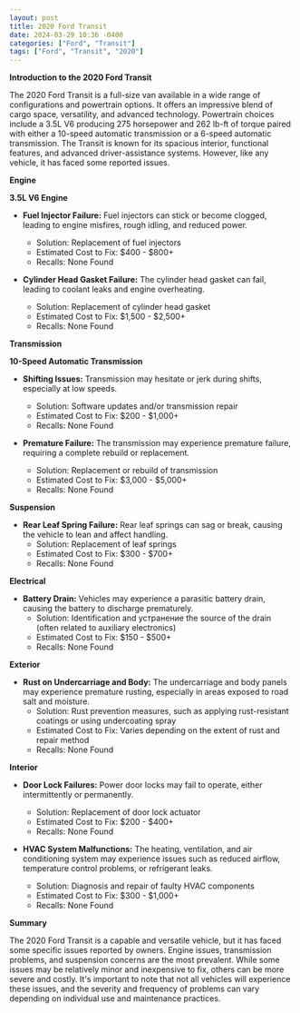 ```yaml
---
layout: post
title: 2020 Ford Transit
date: 2024-03-29 10:36 -0400
categories: ["Ford", "Transit"]
tags: ["Ford", "Transit", "2020"]
---
```

**Introduction to the 2020 Ford Transit**

The 2020 Ford Transit is a full-size van available in a wide range of configurations and powertrain options. It offers an impressive blend of cargo space, versatility, and advanced technology. Powertrain choices include a 3.5L V6 producing 275 horsepower and 262 lb-ft of torque paired with either a 10-speed automatic transmission or a 6-speed automatic transmission. The Transit is known for its spacious interior, functional features, and advanced driver-assistance systems. However, like any vehicle, it has faced some reported issues.

**Engine**

**3.5L V6 Engine**

* **Fuel Injector Failure:** Fuel injectors can stick or become clogged, leading to engine misfires, rough idling, and reduced power.
    * Solution: Replacement of fuel injectors
    * Estimated Cost to Fix: $400 - $800+
    * Recalls: None Found

* **Cylinder Head Gasket Failure:** The cylinder head gasket can fail, leading to coolant leaks and engine overheating.
    * Solution: Replacement of cylinder head gasket
    * Estimated Cost to Fix: $1,500 - $2,500+
    * Recalls: None Found

**Transmission**

**10-Speed Automatic Transmission**

* **Shifting Issues:** Transmission may hesitate or jerk during shifts, especially at low speeds.
    * Solution: Software updates and/or transmission repair
    * Estimated Cost to Fix: $200 - $1,000+
    * Recalls: None Found

* **Premature Failure:** The transmission may experience premature failure, requiring a complete rebuild or replacement.
    * Solution: Replacement or rebuild of transmission
    * Estimated Cost to Fix: $3,000 - $5,000+
    * Recalls: None Found

**Suspension**

* **Rear Leaf Spring Failure:** Rear leaf springs can sag or break, causing the vehicle to lean and affect handling.
    * Solution: Replacement of leaf springs
    * Estimated Cost to Fix: $300 - $700+
    * Recalls: None Found

**Electrical**

* **Battery Drain:** Vehicles may experience a parasitic battery drain, causing the battery to discharge prematurely.
    * Solution: Identification and устранение the source of the drain (often related to auxiliary electronics)
    * Estimated Cost to Fix: $150 - $500+
    * Recalls: None Found

**Exterior**

* **Rust on Undercarriage and Body:** The undercarriage and body panels may experience premature rusting, especially in areas exposed to road salt and moisture.
    * Solution: Rust prevention measures, such as applying rust-resistant coatings or using undercoating spray
    * Estimated Cost to Fix: Varies depending on the extent of rust and repair method
    * Recalls: None Found

**Interior**

* **Door Lock Failures:** Power door locks may fail to operate, either intermittently or permanently.
    * Solution: Replacement of door lock actuator
    * Estimated Cost to Fix: $200 - $400+
    * Recalls: None Found

* **HVAC System Malfunctions:** The heating, ventilation, and air conditioning system may experience issues such as reduced airflow, temperature control problems, or refrigerant leaks.
    * Solution: Diagnosis and repair of faulty HVAC components
    * Estimated Cost to Fix: $300 - $1,000+
    * Recalls: None Found

**Summary**

The 2020 Ford Transit is a capable and versatile vehicle, but it has faced some specific issues reported by owners. Engine issues, transmission problems, and suspension concerns are the most prevalent. While some issues may be relatively minor and inexpensive to fix, others can be more severe and costly. It's important to note that not all vehicles will experience these issues, and the severity and frequency of problems can vary depending on individual use and maintenance practices.
